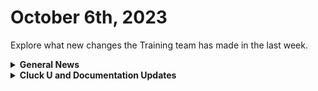 # October 6th, 2023

Explore what new changes the Training team has made in the last week.

<details>

<summary><strong>General News</strong></summary>

* Game Tip for the Week: If you're looking for a Remote Play experience for your PS5 and the Playstation Portal looks tempting. Skip it and get a Steam Deck instead. You can get remote play, Steam games, Emulation, AND a Linux PC. It's definitely worth it.&#x20;
* Eddie-the-legend Chow is back! and we'll be back to our regularly scheduled training next week:
  * Mondays: Rewst 101 @ 12pm EST + Rewst 104 @ 1:15pm EST
  * Tuesdays: Rewst 102 @ 12pm EST + Rewst 105 @ 1:15pm EST
  * Wednesdays: Rewst 103 @ 12pm EST + Rewst 106 @ 1:15pm EST
  * Thursdays: ROC AMA @ 11am EST
* Join us in our new [Cluck-U Discord channel](https://discord.com/channels/936789089703845988/1121465945295167588) if you have any questions, comments, or concerns!

</details>

<details>

<summary><strong>Cluck U and Documentation Updates</strong></summary>

**Cluck University**

* Rewst 201 is in the works with a pilot coming soon!

**Documentation**

* [Open Mic - September 29th Video and Page Added](../roc-open-mics/september-29-2023-no-microtransactions-with-these-new-crates.md).
* Added [Collecting Diagnostics with Browser Developer Tools](../../support/roc-support/collecting-diagnostics-with-browser-developer-tools.md) Page.
* Added a [Data Types Page](../../documentation/jinja/data-types.md) in the Jinja section.
* Added a [Conditional Statement and Logical Operators Page](../../documentation/jinja/common-jinja-examples/conditional-statements-and-logical-operators.md) in the Common Jinja Examples section.
* Added an [Understanding Try/Catch Blocks Page](../../documentation/jinja/common-jinja-examples/understanding-try-catch-blocks.md) in the Common Jinja Examples section.
* Added a [Creating CSVs Page](../../documentation/jinja/common-jinja-examples/creating-csvs.md) in the Common Jinja Examples section.
* Added a [Splitting Strings, Replacing Characters, and Combining Strings Page](../../documentation/jinja/common-jinja-examples/splitting-strings-replacing-characters-and-combining-strings.md) in the Common Jinja Examples section.
* Added a [Dictionary Unpacking Page](../../documentation/jinja/common-jinja-examples/dictionary-unpacking.md) in the Common Jinja Examples section.
* Added a [Loops in Jinja Page](../../documentation/jinja/common-jinja-examples/loops-in-jinja.md) in the Common Jinja Examples section.
* Updates and Fixes:
  * Moved Jinja docs into the Common Jinja Examples section.

</details>
